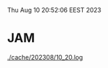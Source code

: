 Thu Aug 10 20:52:06 EEST 2023
# JAM
<a href='./cache/202308/10_20.log'>./cache/202308/10_20.log</a>
